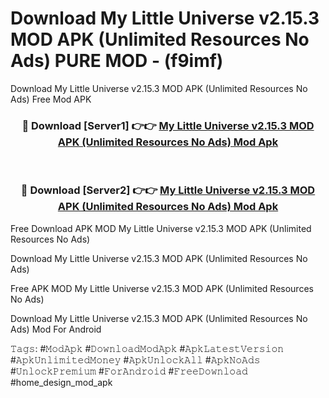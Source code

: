 # Download My Little Universe v2.15.3 MOD APK (Unlimited Resources No Ads) PURE MOD - (f9imf)
Download My Little Universe v2.15.3 MOD APK (Unlimited Resources No Ads) Free Mod APK

<div align="center">
<h3>🔴 Download [Server1] 👉👉 <a href="https://apk-comot.site?title=My_Little_Universe_v2.15.3_MOD_APK_(Unlimited_Resources_No_Ads)">My Little Universe v2.15.3 MOD APK (Unlimited Resources No Ads) Mod Apk</a></h3><br>

<h3>🔴 Download [Server2] 👉👉 <a href="https://apk-comot.site?title=My_Little_Universe_v2.15.3_MOD_APK_(Unlimited_Resources_No_Ads)">My Little Universe v2.15.3 MOD APK (Unlimited Resources No Ads) Mod Apk</a></h3>
</div>


Free Download APK MOD My Little Universe v2.15.3 MOD APK (Unlimited Resources No Ads)

Download My Little Universe v2.15.3 MOD APK (Unlimited Resources No Ads) 

Free APK MOD My Little Universe v2.15.3 MOD APK (Unlimited Resources No Ads) 

Download My Little Universe v2.15.3 MOD APK (Unlimited Resources No Ads) Mod For Android

𝚃𝚊𝚐𝚜: #𝙼𝚘𝚍𝙰𝚙𝚔 #𝙳𝚘𝚠𝚗𝚕𝚘𝚊𝚍𝙼𝚘𝚍𝙰𝚙𝚔 #𝙰𝚙𝚔𝙻𝚊𝚝𝚎𝚜𝚝𝚅𝚎𝚛𝚜𝚒𝚘𝚗 #𝙰𝚙𝚔𝚄𝚗𝚕𝚒𝚖𝚒𝚝𝚎𝚍𝙼𝚘𝚗𝚎𝚢 #𝙰𝚙𝚔𝚄𝚗𝚕𝚘𝚌𝚔𝙰𝚕𝚕 #𝙰𝚙𝚔𝙽𝚘𝙰𝚍𝚜 #𝚄𝚗𝚕𝚘𝚌𝚔𝙿𝚛𝚎𝚖𝚒𝚞𝚖 #𝙵𝚘𝚛𝙰𝚗𝚍𝚛𝚘𝚒𝚍 #𝙵𝚛𝚎𝚎𝙳𝚘𝚠𝚗𝚕𝚘𝚊𝚍 #home_design_mod_apk